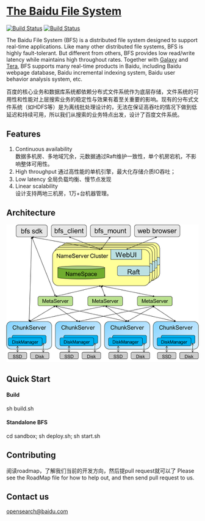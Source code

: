 [The Baidu File System](http://github.com/baidu/bfs)
======

 [![Build Status](https://travis-ci.org/baidu/bfs.svg?branch=master)](https://travis-ci.org/baidu/bfs)  [![Build Status](https://scan.coverity.com/projects/8135/badge.svg)](https://scan.coverity.com/projects/myawan-bfs-1/) 

The Baidu File System (BFS) is a distributed file system designed to support real-time applications. Like many other distributed file systems, BFS is highly fault-tolerant. But different from others, BFS provides low read/write latency while maintains high throughout rates. Together with [Galaxy](https://github.com/baidu/galaxy) and [Tera](http://github.com/baidu/tera), BFS supports many real-time products in Baidu, including Baidu webpage database, Baidu incremental indexing system, Baidu user behavior analysis system, etc.

百度的核心业务和数据库系统都依赖分布式文件系统作为底层存储，文件系统的可用性和性能对上层搜索业务的稳定性与效果有着至关重要的影响。现有的分布式文件系统（如HDFS等）是为离线批处理设计的，无法在保证高吞吐的情况下做到低延迟和持续可用，所以我们从搜索的业务特点出发，设计了百度文件系统。

## Features
1. Continuous availability  
数据多机房、多地域冗余，元数据通过Raft维护一致性，单个机房宕机，不影响整体可用性。
2. High throughput
通过高性能的单机引擎，最大化存储介质IO吞吐；
3. Low latency 
全局负载均衡、慢节点发现
4. Linear scalability  
设计支持两地三机房，1万+台机器管理。

## Architecture
![架构图](resources/images/bfs-arch.png)

## Quick Start
#### Build  
sh build.sh  
#### Standalone BFS
cd sandbox; sh deploy.sh; sh start.sh

## Contributing
阅读roadmap，了解我们当前的开发方向，然后提pull request就可以了
Please see the RoadMap file for how to help out, and then send pull request to us.

## Contact us
opensearch@baidu.com

